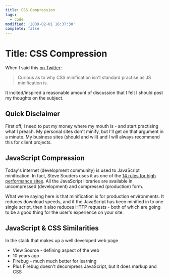 ```yaml
---
title: CSS Compression
tags:
  - code
modified: '2009-02-01 16:37:30'
complete: false
---
```


# Title: CSS Compression

When I said this [on Twitter](http://twitter.com/rem/status/1163407522):

> Curious as to why CSS minification isn't standard practise as JS minification is.

It incited/inspired a reasonable amount of discussion that I felt I should post my thoughts on the subject.

<!--more-->

## Quick Disclaimer

First off, I need to put my money where my mouth is - and start practising what I preach.  My personal sites don't minify, but I'll get on that argument in a minute.  My business sites (should and will) and I will always recommend this for client projects.

## JavaScript Compression

Today's internet (development community) is used to JavaScript minification. In fact, Steve Souders uses it as one of the [14 rules for high performance sites](http://stevesouders.com/hpws/ "High Performance Web Sites").  All the JavaScript libraries are available in uncompressed (development) and compressed (production) form.

What we're saying here is that minification is for production environments.  It reduces download speeds, and if the JavaScript has been minified in to one single script, then it also reduces HTTP requests - both of which are going to be a good thing for the user's experience on your site.

## JavaScript & CSS Similarities

In the stack that makes up a well developed web page

- View Source - defining aspect of the web
- 10 years ago
- Firebug - much much better for learning
- Plus Firebug doesn't decompress JavaScript, but it does markup and CSS

